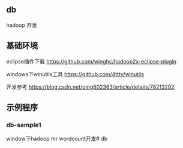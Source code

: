 ## db
hadoop 开发

## 基础环境
eclipse插件下载
https://github.com/winghc/hadoop2x-eclipse-plugin

windows下winutils工具
https://github.com/4ttty/winutils

开发参考
https://blog.csdn.net/ping802363/article/details/78213292

## 示例程序
### db-sample1
   window下hadoop mr wordcount开发# db